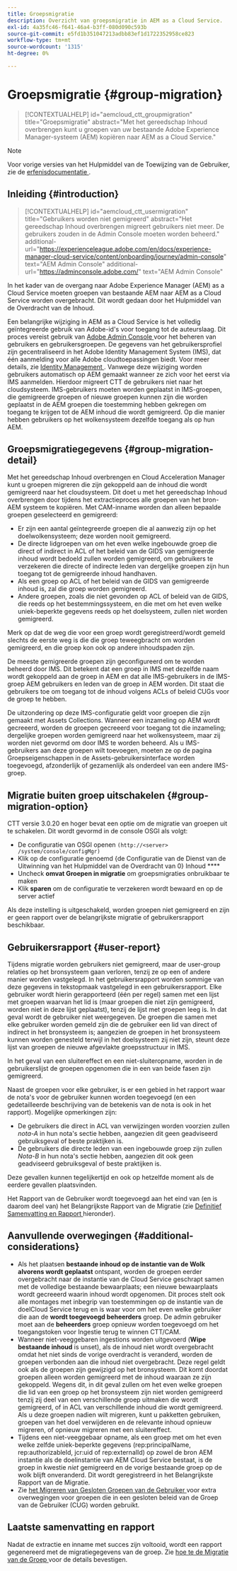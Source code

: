 ```yaml
---
title: Groepsmigratie
description: Overzicht van groepsmigratie in AEM as a Cloud Service.
exl-id: 4a35fc46-f641-46a4-b3ff-080d090c593b
source-git-commit: e5fd1b351047213adbb83ef1d1722352958ce823
workflow-type: tm+mt
source-wordcount: '1315'
ht-degree: 0%

---
```



# Groepsmigratie {#group-migration}

>[!CONTEXTUALHELP]
>id="aemcloud_ctt_groupmigration"
>title="Groepsmigratie"
>abstract="Met het gereedschap Inhoud overbrengen kunt u groepen van uw bestaande Adobe Experience Manager-systeem (AEM) kopiëren naar AEM as a Cloud Service."

>[!NOTE]
>Voor vorige versies van het Hulpmiddel van de Toewijzing van de Gebruiker, zie de [ erfenisdocumentatie ](/help/journey-migration/content-transfer-tool/user-mapping-tool-legacy/considerations-user-mapping-tool-legacy.md).

## Inleiding {#introduction}

>[!CONTEXTUALHELP]
>id="aemcloud_ctt_usermigration"
>title="Gebruikers worden niet gemigreerd"
>abstract="Het gereedschap Inhoud overbrengen migreert gebruikers niet meer. De gebruikers zouden in de Admin Console moeten worden beheerd."
>additional-url="https://experienceleague.adobe.com/en/docs/experience-manager-cloud-service/content/onboarding/journey/admin-console" text="AEM Admin Console"
>additional-url="https://adminconsole.adobe.com/" text="AEM Admin Console"
>
In het kader van de overgang naar Adobe Experience Manager (AEM) as a Cloud Service moeten groepen van bestaande AEM naar AEM as a Cloud Service worden overgebracht. Dit wordt gedaan door het Hulpmiddel van de Overdracht van de Inhoud.

Een belangrijke wijziging in AEM as a Cloud Service is het volledig geïntegreerde gebruik van Adobe-id&#39;s voor toegang tot de auteurslaag. Dit proces vereist gebruik van [ Adobe Admin Console ](https://helpx.adobe.com/nl/enterprise/using/admin-console.html) voor het beheren van gebruikers en gebruikersgroepen. De gegevens van het gebruikersprofiel zijn gecentraliseerd in het Adobe Identity Management System (IMS), dat één aanmelding voor alle Adobe cloudtoepassingen biedt. Voor meer details, zie [ Identity Management ](https://experienceleague.adobe.com/docs/experience-manager-cloud-service/content/overview/what-is-new-and-different.html#identity-management). Vanwege deze wijziging worden gebruikers automatisch op AEM gemaakt wanneer ze zich voor het eerst via IMS aanmelden.  Hierdoor migreert CTT de gebruikers niet naar het cloudsysteem.  IMS-gebruikers moeten worden geplaatst in IMS-groepen, die gemigreerde groepen of nieuwe groepen kunnen zijn die worden geplaatst in de AEM groepen die toestemming hebben gekregen om toegang te krijgen tot de AEM inhoud die wordt gemigreerd.  Op die manier hebben gebruikers op het wolkensysteem dezelfde toegang als op hun AEM.

## Groepsmigratiegegevens {#group-migration-detail}

Met het gereedschap Inhoud overbrengen en Cloud Acceleration Manager kunt u groepen migreren die zijn gekoppeld aan de inhoud die wordt gemigreerd naar het cloudsysteem. Dit doet u met het gereedschap Inhoud overbrengen door tijdens het extractieproces alle groepen van het bron- AEM systeem te kopiëren. Met CAM-inname worden dan alleen bepaalde groepen geselecteerd en gemigreerd:

* Er zijn een aantal geïntegreerde groepen die al aanwezig zijn op het doelwolkensysteem; deze worden nooit gemigreerd.
* De directe lidgroepen van om het even welke ingebouwde groep die direct of indirect in ACL of het beleid van de GIDS van gemigreerde inhoud wordt bedoeld zullen worden gemigreerd, om gebruikers te verzekeren die directe of indirecte leden van dergelijke groepen zijn hun toegang tot de gemigreerde inhoud handhaven.
* Als een groep op ACL of het beleid van de GIDS van gemigreerde inhoud is, zal die groep worden gemigreerd.
* Andere groepen, zoals die niet gevonden op ACL of beleid van de GIDS, die reeds op het bestemmingssysteem, en die met om het even welke uniek-beperkte gegevens reeds op het doelsysteem, zullen niet worden gemigreerd.

Merk op dat de weg die voor een groep wordt geregistreerd/wordt gemeld slechts de eerste weg is die die groep teweegbracht om worden gemigreerd, en die groep kon ook op andere inhoudspaden zijn.

De meeste gemigreerde groepen zijn geconfigureerd om te worden beheerd door IMS.  Dit betekent dat een groep in IMS met dezelfde naam wordt gekoppeld aan de groep in AEM en dat alle IMS-gebruikers in de IMS-groep AEM gebruikers en leden van de groep in AEM worden.  Dit staat die gebruikers toe om toegang tot de inhoud volgens ACLs of beleid CUGs voor de groep te hebben.

De uitzondering op deze IMS-configuratie geldt voor groepen die zijn gemaakt met Assets Collections. Wanneer een inzameling op AEM wordt gecreeerd, worden de groepen gecreeerd voor toegang tot die inzameling; dergelijke groepen worden gemigreerd naar het wolkensysteem, maar zij worden niet gevormd om door IMS te worden beheerd.  Als u IMS-gebruikers aan deze groepen wilt toevoegen, moeten ze op de pagina Groepseigenschappen in de Assets-gebruikersinterface worden toegevoegd, afzonderlijk of gezamenlijk als onderdeel van een andere IMS-groep.


## Migratie buiten groep uitschakelen {#group-migration-option}

CTT versie 3.0.20 en hoger bevat een optie om de migratie van groepen uit te schakelen.  Dit wordt gevormd in de console OSGI als volgt:

* De configuratie van OSGI openen `(http://<server> /system/console/configMgr)`
* Klik op de configuratie genoemd {de Configuratie van de Dienst van de Uitwinning van het Hulpmiddel van de Overdracht van 0} Inhoud ****
* Uncheck **omvat Groepen in migratie** om groepsmigraties onbruikbaar te maken
* Klik **sparen** om de configuratie te verzekeren wordt bewaard en op de server actief

Als deze instelling is uitgeschakeld, worden groepen niet gemigreerd en zijn er geen rapport over de belangrijkste migratie of gebruikersrapport beschikbaar.

## Gebruikersrapport {#user-report}

Tijdens migratie worden gebruikers niet gemigreerd, maar de user-group relaties op het bronsysteem gaan verloren, tenzij ze op een of andere manier worden vastgelegd.  In het gebruikersrapport worden sommige van deze gegevens in tekstopmaak vastgelegd in een gebruikersrapport. Elke gebruiker wordt hierin gerapporteerd (één per regel) samen met een lijst met groepen waarvan het lid is (maar groepen die niet zijn gemigreerd, worden niet in deze lijst geplaatst), tenzij de lijst met groepen leeg is. In dat geval wordt de gebruiker niet weergegeven. De groepen die samen met elke gebruiker worden gemeld zijn die de gebruiker een lid van direct of indirect in het bronsysteem is; aangezien de groepen in het bronsysteem kunnen worden genesteld terwijl in het doelsysteem zij niet zijn, steunt deze lijst van groepen de nieuwe afgevlakte groepsstructuur in IMS.

In het geval van een sluitereffect en een niet-sluiteropname, worden in de gebruikerslijst de groepen opgenomen die in een van beide fasen zijn gemigreerd.

Naast de groepen voor elke gebruiker, is er een gebied in het rapport waar de nota&#39;s voor de gebruiker kunnen worden toegevoegd (en een gedetailleerde beschrijving van de betekenis van de nota is ook in het rapport).  Mogelijke opmerkingen zijn:

* De gebruikers die direct in ACL van verwijzingen worden voorzien zullen *nota-A* in hun nota&#39;s sectie hebben, aangezien dit geen geadviseerd gebruiksgeval of beste praktijken is.
* De gebruikers die directe leden van een ingebouwde groep zijn zullen *Nota-B* in hun nota&#39;s sectie hebben, aangezien dit ook geen geadviseerd gebruiksgeval of beste praktijken is.

Deze gevallen kunnen tegelijkertijd en ook op hetzelfde moment als de eerdere gevallen plaatsvinden.

Het Rapport van de Gebruiker wordt toegevoegd aan het eind van (en is daarom deel van) het Belangrijkste Rapport van de Migratie (zie [ Definitief Samenvatting en Rapport ](#final-summary-and-report) hieronder).

## Aanvullende overwegingen {#additional-considerations}

* Als het plaatsen **bestaande inhoud op de instantie van de Wolk alvorens wordt geplaatst** ontspant, worden de groepen eerder overgebracht naar de instantie van de Cloud Service geschrapt samen met de volledige bestaande bewaarplaats; een nieuwe bewaarplaats wordt gecreeerd waarin inhoud wordt opgenomen. Dit proces stelt ook alle montages met inbegrip van toestemmingen op de instantie van de doelCloud Service terug en is waar voor om het even welke gebruiker die aan de **wordt toegevoegd beheerders** groep. De admin gebruiker moet aan de **beheerders** groep opnieuw worden toegevoegd om het toegangstoken voor Ingestie terug te winnen CTT/CAM.
* Wanneer niet-veeggebaren ingestions worden uitgevoerd (**Wipe bestaande inhoud** is unset), als de inhoud niet wordt overgebracht omdat het niet sinds de vorige overdracht is veranderd, worden de groepen verbonden aan die inhoud niet overgebracht. Deze regel geldt ook als de groepen zijn gewijzigd op het bronsysteem. Dit komt doordat groepen alleen worden gemigreerd met de inhoud waaraan ze zijn gekoppeld. Wegens dit, in dit geval zullen om het even welke groepen die lid van een groep op het bronsysteem zijn niet worden gemigreerd tenzij zij deel van een verschillende groep uitmaken die wordt gemigreerd, of in ACL van verschillende inhoud die wordt gemigreerd. Als u deze groepen nadien wilt migreren, kunt u pakketten gebruiken, groepen van het doel verwijderen en de relevante inhoud opnieuw migreren, of opnieuw migreren met een sluitereffect.
* Tijdens een niet-veeggebaar opname, als een groep met om het even welke zelfde uniek-beperkte gegevens (rep:principalName, rep:authorizableId, jcr:uid of rep:externalId) op zowel de bron AEM instantie als de doelinstantie van AEM Cloud Service bestaat, is de groep in kwestie _niet_ gemigreerd en de vorige bestaande groep op de wolk blijft onveranderd. Dit wordt geregistreerd in het Belangrijkste Rapport van de Migratie.
* Zie [ het Migreren van Gesloten Groepen van de Gebruiker ](/help/journey-migration/content-transfer-tool/using-content-transfer-tool/closed-user-groups-migration.md) voor extra overwegingen voor groepen die in een gesloten beleid van de Groep van de Gebruiker (CUG) worden gebruikt.

## Laatste samenvatting en rapport

Nadat de extractie en inname met succes zijn voltooid, wordt een rapport gegenereerd met de migratiegegevens van de groep. Zie [ hoe te de Migratie van de Groep ](/help/journey-migration/content-transfer-tool/using-content-transfer-tool/validating-content-transfers.md#how-to-validate-group-migration) voor de details bevestigen.
